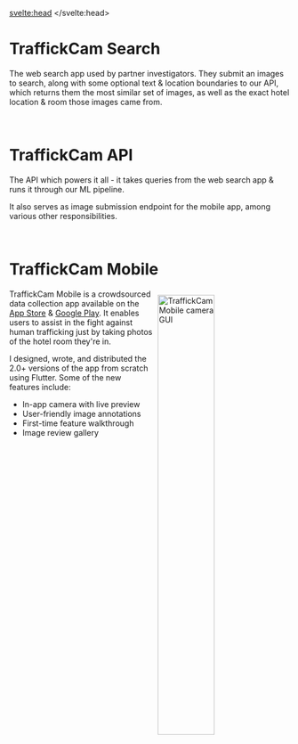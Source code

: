 <svelte:head>
	<title>Projects</title>
</svelte:head>

# TraffickCam Search

The web search app used by partner investigators. They submit an images to search, along with some optional text & location boundaries to our API, which returns them the most similar set of images, as well as the exact hotel location & room those images came from.

<br>

# TraffickCam API

The API which powers it all - it takes queries from the web search app & runs it through our ML pipeline.

It also serves as image submission endpoint for the mobile app, among various other responsibilities.

<br>

# TraffickCam Mobile

<img src="/images/tcam-mobile.png" alt="TraffickCam Mobile camera GUI" style="width:45%; float:right; margin:10px">

TraffickCam Mobile is a crowdsourced data collection app available on the [App Store](https://apps.apple.com/mn/app/traffickcam/id1067713017?platform=iphone) & [Google Play](https://play.google.com/store/apps/details?id=com.exchangeinitiative.traffickcam&hl=en_US&gl=US&pli=1). It enables users to assist in the fight against human trafficking just by taking photos of the hotel room they're in.

I designed, wrote, and distributed the 2.0+ versions of the app from scratch using Flutter. Some of the new features include:
* In-app camera with live preview
* User-friendly image annotations
* First-time feature walkthrough
* Image review gallery
